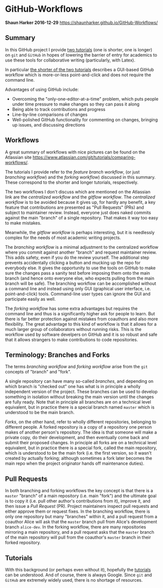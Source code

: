 # GitHub-Workflows

**Shaun Harker 2016-12-29**  <https://shaunharker.github.io/GitHub-Workflows/>

## Summary

In this GitHub project I provide [two tutorials](https://shaunharker.github.io/GitHub-Workflows/) (one is shorter, one is longer) on `git` and `GitHub` in hopes of lowering the barrier of entry for academics to use these tools for collaborative writing (particularly, with Latex). 

In particular [the shorter of the two tutorials](https://shaunharker.github.io/GitHub-Workflows/Branching-Workflow/GitHub-Branching-Workflow.html)  describes a GUI-based GitHub workflow which is more-or-less point-and-click and does not require the command line.

Advantages of using GitHub include:

* Overcoming the "only-one-editor-at-a-time" problem, which puts people under time pressure to make changes so they can pass it along
* Being able to track contributions and progress
* Line-by-line comparisons of changes
* Well-polished GitHub functionality for commenting on changes, bringing up issues, and discussing directions


## Workflows 

A great summary of workflows with nice pictures can be found on the Atlassian site <https://www.atlassian.com/git/tutorials/comparing-workflows/>.

The tutorials I provide refer to the _feature branch workflow_, (or just _branching workflow_) and the _forking workflow_) discussed in this summary. These correspond to the shorter and longer tutorials, respectively.

The two workflows I don't discuss which are mentioned on the Atlassian link are the _centralized workflow_ and the _gitflow workflow_. The _centralized workflow_ is to be avoided because it gives up, for hardly any benefit, a key feature that contributions are presented as "Pull Requests" (PRs) and subject to maintainer review. Instead, everyone just does naked commits against the main "branch" of a single repository. That makes it way too easy to make mistakes.

Meanwhile, the _gitflow workflow_ is perhaps interesting, but it is  needlessly complex for the needs of most academic writing projects.

The _branching workflow_ is a minimal adjustment to the centralized workflow where you commit against another "branch" and request maintainer review. This adds safety, even if you do the review yourself. The additional step prevents accidentally clicking a button and mucking up the repo for everybody else. It gives the opportunity to use the tools on GitHub to make sure the changes pass a sanity test before imposing them onto the main branch (and hence onto everyone else, who expects pulling from the main branch will be safe). The branching workflow can be accomplished without a command line and instead using only GUI (graphical user interface, i.e. point-and-click) tools. Command-line user types can ignore the GUI and participate easily as well.

The _forking workflow_ has some extra advantages but requires the command line and thus is a significantly higher ask for people to learn. But there is far better protection against mistakes from coauthors and also more flexibility. The great advantage to this kind of workflow is that it allows for a much larger group of collaborators without running risks. This is the workflow used by software develpers on GitHub and it is so robust and safe that it allows strangers to make contributions to code repositories.

## Terminology: Branches and Forks

The terms _branching workflow_ and _forking workflow_ arise from the `git` concepts of "branch" and "fork". 

A single repository can have many so-called _branches_, and depending on which branch is "checked out" one has what is in principle a wholly independent version of the project. These branches can be used to develop something in isolation without breaking the main version until the changes are fully ready. Note that in principle all branches are on a technical level equivalent, but in practice there is a special branch named `master` which is understood to be the main branch.

_Forks_, on the other hand, refer to wholly different repositories, belonging to different people. A forked repository is a copy of a repository one person makes of another person's repository. The idea is that someone will make a private copy, do their development, and then eventually come back and submit their proposed changes. In principle all forks are on a technical level equivalent, but in practice there is a special fork, called the main repository, which is understood to be the main fork (i.e. the first version, so it wasn't created by actually forking; although sometimes a fork later becomes the main repo when the project originator hands off maintenance duties).

## Pull Requests

In both branching and forking workflows the key concept is that there is a `master` "branch" of a main repository (i.e. main "fork") and the ultimate goal is to copy it (i.e. pull other author's contributions from it), improve it, and then issue a _Pull Request_ (PR). Project maintainers inspect pull requests and either approve them or request fixes. In the branching workflow, there is only one repository but many "branches" within it, and a pull request from a coauthor Alice will ask that the `master` branch pull from Alice's development branch `alice-dev`. In the forking workflow, there are many repositories mirroring a main repository, and a pull request asks that the `master` branch of the main repository will pull from the coauthor's `master` branch in their forked repository. 

## Tutorials

With this background (or perhaps even without it), hopefully the [tutorials](https://shaunharker.github.io/GitHub-Workflows/) can be understood. And of course, there is always Google. Since `git` and `GitHub` are extremely widely used, there is no shortage of resources.  




